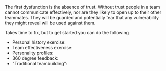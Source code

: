 The first dysfunction is the absence of trust. Without trust people in a team cannot communicate effectively, nor are they likely to open up to their other teammates. They will be guarded and potentially fear that any vulnerability they might reveal will be used against them.

Takes time to fix, but to get started you can do the following
- Personal history exercise:
- Team effectiveness exercise:
- Personality profiles: 
- 360 degree feedback:
- "Traditional teambuilding": 